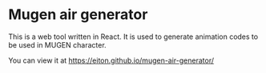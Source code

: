# Mugen air generator

This is a web tool written in React. It is used to generate animation codes to be used in MUGEN character.

You can view it at <a href="https://eiton.github.io/mugen-air-generator/">https://eiton.github.io/mugen-air-generator/</a>

